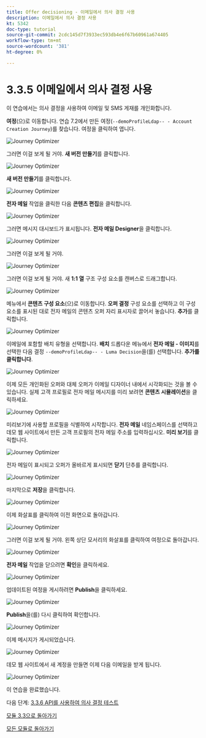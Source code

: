 ```yaml
---
title: Offer decisioning - 이메일에서 의사 결정 사용
description: 이메일에서 의사 결정 사용
kt: 5342
doc-type: tutorial
source-git-commit: 2cdc145d7f3933ec593db4e6f67b60961a674405
workflow-type: tm+mt
source-wordcount: '381'
ht-degree: 0%

---
```


# 3.3.5 이메일에서 의사 결정 사용

이 연습에서는 의사 결정을 사용하여 이메일 및 SMS 게재를 개인화합니다.

**여정**(으)로 이동합니다. 연습 7.2에서 만든 여정(`--demoProfileLdap-- - Account Creation Journey`)를 찾습니다. 여정을 클릭하여 엽니다.

![Journey Optimizer](./images/emailoffer1.png)

그러면 이걸 보게 될 거야. **새 버전 만들기**&#x200B;를 클릭합니다.

![Journey Optimizer](./images/journey1.png)

**새 버전 만들기**&#x200B;를 클릭합니다.

![Journey Optimizer](./images/journey2.png)

**전자 메일** 작업을 클릭한 다음 **콘텐츠 편집**&#x200B;을 클릭합니다.

![Journey Optimizer](./images/journey3.png)

그러면 메시지 대시보드가 표시됩니다. **전자 메일 Designer**&#x200B;을 클릭합니다.

![Journey Optimizer](./images/emailoffer2.png)

그러면 이걸 보게 될 거야.

![Journey Optimizer](./images/emailoffer5.png)

그러면 이걸 보게 될 거야. 새 **1:1 열** 구조 구성 요소를 캔버스로 드래그합니다.

![Journey Optimizer](./images/emailoffer6.png)

메뉴에서 **콘텐츠 구성 요소**(으)로 이동합니다. **오퍼 결정** 구성 요소를 선택하고 이 구성 요소를 표시된 대로 전자 메일의 콘텐츠 오퍼 자리 표시자로 끌어서 놓습니다. **추가**&#x200B;를 클릭합니다.

![Journey Optimizer](./images/emailoffer7.png)

이메일에 포함할 배치 유형을 선택합니다. **배치** 드롭다운 메뉴에서 **전자 메일 - 이미지**&#x200B;를 선택한 다음 결정 `--demoProfileLdap-- - Luma Decision`을(를) 선택합니다. **추가를 클릭합니다**.

![Journey Optimizer](./images/emailoffer8.png)

이제 모든 개인화된 오퍼와 대체 오퍼가 이메일 디자이너 내에서 시각화되는 것을 볼 수 있습니다. 실제 고객 프로필로 전자 메일 메시지를 미리 보려면 **콘텐츠 시뮬레이션**&#x200B;을 클릭하세요.

![Journey Optimizer](./images/emailoffer9.png)

미리보기에 사용할 프로필을 식별하여 시작합니다. **전자 메일** 네임스페이스를 선택하고 데모 웹 사이트에서 만든 고객 프로필의 전자 메일 주소를 입력하십시오. **미리 보기**&#x200B;를 클릭합니다.

![Journey Optimizer](./images/emailoffer10.png)

전자 메일이 표시되고 오퍼가 올바르게 표시되면 **닫기** 단추를 클릭합니다.

![Journey Optimizer](./images/emailoffer11.png)

마지막으로 **저장**&#x200B;을 클릭합니다.

![Journey Optimizer](./images/emailoffer12.png)

이제 화살표를 클릭하여 이전 화면으로 돌아갑니다.

![Journey Optimizer](./images/emailoffer13.png)

그러면 이걸 보게 될 거야. 왼쪽 상단 모서리의 화살표를 클릭하여 여정으로 돌아갑니다.

![Journey Optimizer](./images/emailoffer14.png)

**전자 메일** 작업을 닫으려면 **확인**&#x200B;을 클릭하세요.

![Journey Optimizer](./images/emailoffer14a.png)

업데이트된 여정을 게시하려면 **Publish**&#x200B;을 클릭하세요.

![Journey Optimizer](./images/emailoffer14b.png)

**Publish**&#x200B;을(를) 다시 클릭하여 확인합니다.

![Journey Optimizer](./images/emailoffer15.png)

이제 메시지가 게시되었습니다.

![Journey Optimizer](./images/emailoffer16.png)

데모 웹 사이트에서 새 계정을 만들면 이제 다음 이메일을 받게 됩니다.

![Journey Optimizer](./images/emailoffer17.png)

이 연습을 완료했습니다.

다음 단계: [3.3.6 API를 사용하여 의사 결정 테스트](./ex6.md)

[모듈 3.3으로 돌아가기](./offer-decisioning.md)

[모든 모듈로 돌아가기](./../../../overview.md)
